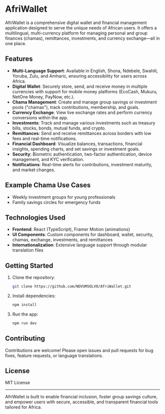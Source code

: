 # AfriWallet

AfriWallet is a comprehensive digital wallet and financial management application designed to serve the unique needs of African users. It offers a multilingual, multi-currency platform for managing personal and group finances (chamas), remittances, investments, and currency exchange—all in one place.

## Features

- **Multi-Language Support**: Available in English, Shona, Ndebele, Swahili, Yoruba, Zulu, and Amharic, ensuring accessibility for users across Africa.
- **Digital Wallet**: Securely store, send, and receive money in multiple currencies with support for mobile money platforms (EcoCash, Mukuru, NetOne Money, PayNow, etc.).
- **Chama Management**: Create and manage group savings or investment pools ("chamas"), track contributions, membership, and goals.
- **Currency Exchange**: View live exchange rates and perform currency conversions within the app.
- **Investments**: Track and manage various investments such as treasury bills, stocks, bonds, mutual funds, and crypto.
- **Remittances**: Send and receive remittances across borders with low fees and real-time notifications.
- **Financial Dashboard**: Visualize balances, transactions, financial insights, spending charts, and set savings or investment goals.
- **Security**: Biometric authentication, two-factor authentication, device management, and KYC verification.
- **Notifications**: Real-time alerts for contributions, investment maturity, and market changes.

## Example Chama Use Cases

- Weekly investment groups for young professionals
- Family savings circles for emergency funds

## Technologies Used

- **Frontend**: React (TypeScript), Framer Motion (animations)
- **UI Components**: Custom components for dashboard, wallet, security, chamas, exchange, investments, and remittances
- **Internationalization**: Extensive language support through modular translation files

## Getting Started

1. Clone the repository:
    ```bash
    git clone https://github.com/NOVUMSOLVO/AfriWallet.git
    ```
2. Install dependencies:
    ```bash
    npm install
    ```
3. Run the app:
    ```bash
    npm run dev
    ```

## Contributing

Contributions are welcome! Please open issues and pull requests for bug fixes, feature requests, or language translations.

## License

MIT License

---

AfriWallet is built to enable financial inclusion, foster group savings culture, and empower users with secure, accessible, and transparent financial tools tailored for Africa.

```
